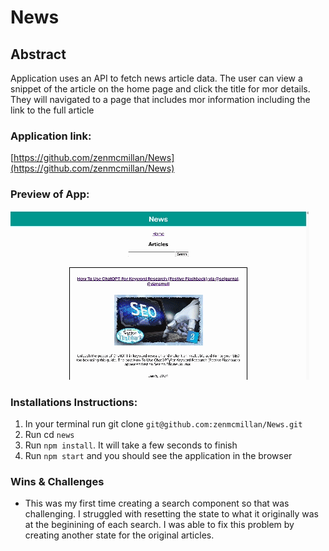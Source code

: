 # News

## Abstract

Application uses an API to fetch news article data. The user can view a snippet of the article on the home page and click the title for mor details. They will navigated to a page that includes mor information including the link to the full article

### Application link:

[https://github.com/zenmcmillan/News](https://github.com/zenmcmillan/News)

### Preview of App:

![News App Preview](Preview.gif)

### Installations Instructions:

1. In your terminal run git clone `git@github.com:zenmcmillan/News.git`
2. Run cd `news`
3. Run `npm install`. It will take a few seconds to finish
4. Run `npm start` and you should see the application in the browser

### Wins & Challenges

- This was my first time creating a search component so that was challenging. I struggled with resetting the state to what it originally was at the beginining of each search. I was able to fix this problem by creating another state for the original articles.

